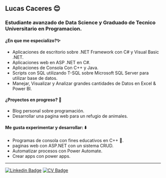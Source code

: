 ## Lucas Caceres 😊

### Estudiante avanzado de Data Science y Graduado de Tecnico Universitario en Programacion.

#### ¿En que me especializo?✨
* Aplicaciones de escritorio sobre .NET Framework con C# y Visual Basic .NET.
* Aplicaciones web en ASP .NET en C#.
* Aplicaciones de Consola Con C++ y Java.
* Scripts con SQL utilizando T-SQL sobre Microsoft SQL Server para utilizar base de datos.
* Manejar, Visualizar y Analizar grandes cantidades de Datos en Excel & Power BI.

#### ¿Proyectos en progreso? 🚀
* Blog personal sobre programación.
* Desarrollar una pagina web para un refugio de animales.

#### Me gusta experimentar y desarrollar: ⬇️
* Programas de consola con fines educativos en C++ 🔵.
* paginas web con ASP.NET con un sistema CRUD.
* Automatizar procesos con Power Automate.
* Crear apps con power apps.
---
[![Linkedin Badge](https://img.shields.io/badge/-lucasCaceres-0e76a8?style=flat&labelColor=0e76a8&logo=linkedin&logoColor=white)](www.linkedin.com/in/lucas-caceres-898b35275)
[![CV Badge](https://img.shields.io/badge/-CV-d20001?style=flat&labelColor=d20001&logo=DocuSign&logoColor=white)](https://docs.google.com/document/d/1xwVDII2uA9NgWHiYnwWqNbxYv1jbk9ZZAab5ULG5Nhc/edit?usp=sharing)
